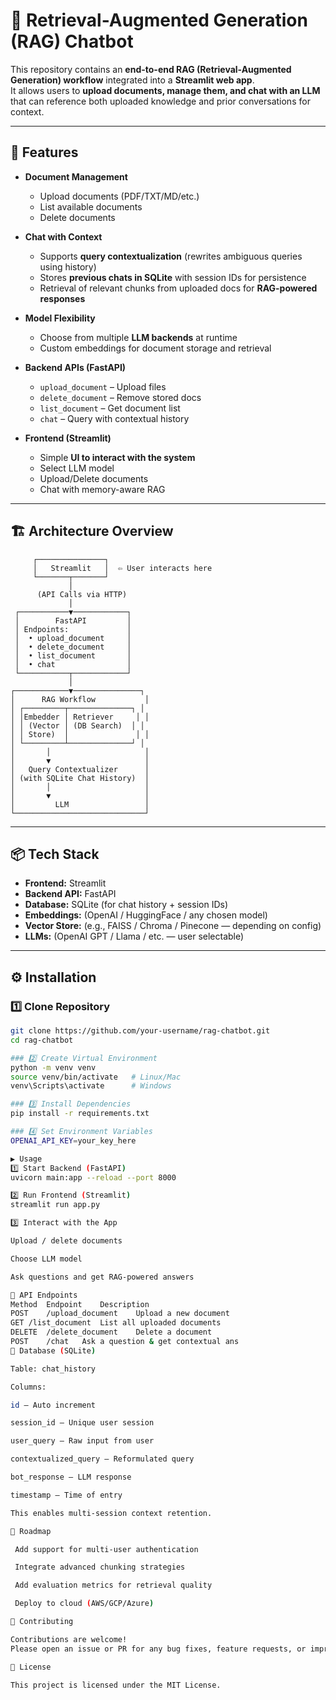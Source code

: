 # 🧠 Retrieval-Augmented Generation (RAG) Chatbot

This repository contains an **end-to-end RAG (Retrieval-Augmented Generation) workflow** integrated into a **Streamlit web app**.  
It allows users to **upload documents, manage them, and chat with an LLM** that can reference both uploaded knowledge and prior conversations for context.

---

## 🚀 Features

- **Document Management**  
  - Upload documents (PDF/TXT/MD/etc.)  
  - List available documents  
  - Delete documents  

- **Chat with Context**  
  - Supports **query contextualization** (rewrites ambiguous queries using history)  
  - Stores **previous chats in SQLite** with session IDs for persistence  
  - Retrieval of relevant chunks from uploaded docs for **RAG-powered responses**  

- **Model Flexibility**  
  - Choose from multiple **LLM backends** at runtime  
  - Custom embeddings for document storage and retrieval  

- **Backend APIs (FastAPI)**  
  - `upload_document` – Upload files  
  - `delete_document` – Remove stored docs  
  - `list_document` – Get document list  
  - `chat` – Query with contextual history  

- **Frontend (Streamlit)**  
  - Simple **UI to interact with the system**  
  - Select LLM model  
  - Upload/Delete documents  
  - Chat with memory-aware RAG  

---

## 🏗️ Architecture Overview

         ┌───────────────┐
         │   Streamlit   │  ⇦ User interacts here
         └───────┬───────┘
                 │
          (API Calls via HTTP)
                 │
     ┌───────────▼────────────┐
     │        FastAPI         │
     │ Endpoints:             │
     │  • upload_document     │
     │  • delete_document     │
     │  • list_document       │
     │  • chat                │
     └───────────┬────────────┘
                 │
    ┌────────────▼───────────────┐
    │      RAG Workflow           │
    │ ┌─────────┬──────────────┐ │
    │ │Embedder │ Retriever     │ │
    │ │ (Vector │ (DB Search)  │ │
    │ │ Store)  │               │ │
    │ └─────────┴──────────────┘ │
    │       │                     │
    │       ▼                     │
    │   Query Contextualizer      │
    │ (with SQLite Chat History)  │
    │       │                     │
    │       ▼                     │
    │         LLM                 │
    └─────────────────────────────┘


---

## 📦 Tech Stack

- **Frontend:** Streamlit  
- **Backend API:** FastAPI  
- **Database:** SQLite (for chat history + session IDs)  
- **Embeddings:** (OpenAI / HuggingFace / any chosen model)  
- **Vector Store:** (e.g., FAISS / Chroma / Pinecone — depending on config)  
- **LLMs:** (OpenAI GPT / Llama / etc. — user selectable)  

---

## ⚙️ Installation

### 1️⃣ Clone Repository
```bash
git clone https://github.com/your-username/rag-chatbot.git
cd rag-chatbot

### 2️⃣ Create Virtual Environment
python -m venv venv
source venv/bin/activate   # Linux/Mac
venv\Scripts\activate      # Windows

### 3️⃣ Install Dependencies
pip install -r requirements.txt

### 4️⃣ Set Environment Variables
OPENAI_API_KEY=your_key_here

▶️ Usage
1️⃣ Start Backend (FastAPI)
uvicorn main:app --reload --port 8000

2️⃣ Run Frontend (Streamlit)
streamlit run app.py

3️⃣ Interact with the App

Upload / delete documents

Choose LLM model

Ask questions and get RAG-powered answers

📂 API Endpoints
Method	Endpoint	Description
POST	/upload_document	Upload a new document
GET	/list_document	List all uploaded documents
DELETE	/delete_document	Delete a document
POST	/chat	Ask a question & get contextual ans
💾 Database (SQLite)

Table: chat_history

Columns:

id – Auto increment

session_id – Unique user session

user_query – Raw input from user

contextualized_query – Reformulated query

bot_response – LLM response

timestamp – Time of entry

This enables multi-session context retention.

🔮 Roadmap

 Add support for multi-user authentication

 Integrate advanced chunking strategies

 Add evaluation metrics for retrieval quality

 Deploy to cloud (AWS/GCP/Azure)

🤝 Contributing

Contributions are welcome!
Please open an issue or PR for any bug fixes, feature requests, or improvements.

📜 License

This project is licensed under the MIT License.